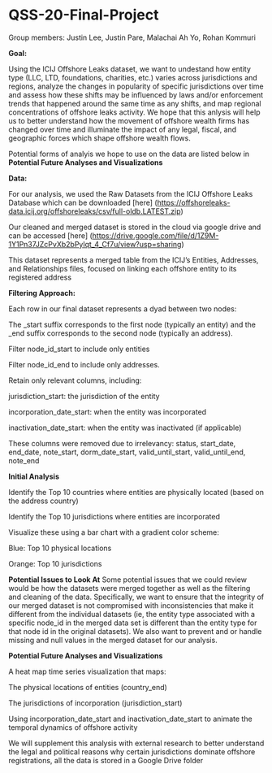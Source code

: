 # QSS-20-Final-Project

Group members: Justin Lee, Justin Pare, Malachai Ah Yo, Rohan Kommuri

**Goal:**

Using the ICIJ Offshore Leaks dataset, we want to undestand how entity type (LLC, LTD, foundations, charities, etc.) varies across jurisdictions and regions, analyze the changes in popularity of specific jurisdictions over time and assess how these shifts may be influenced by laws and/or enforcement trends that happened around the same time as any shifts, and map regional concentrations of offshore leaks activity. We hope that this anlysis will help us to better understand how the movement of offshore wealth firms has changed over time and illuminate the impact of any legal, fiscal, and geographic forces which shape offshore wealth flows. 

Potential forms of analyis we hope to use on the data are listed below in **Potential Future Analyses and Visualizations**

**Data:**

For our analysis, we used the Raw Datasets from the ICIJ Offshore Leaks Database which can be downloaded [here] (https://offshoreleaks-data.icij.org/offshoreleaks/csv/full-oldb.LATEST.zip)

Our cleaned and merged dataset is stored in the cloud via google drive and can be accessed [here] (https://drive.google.com/file/d/1Z9M-1Y1Pn37JZcPvXb2bPylqt_4_Cf7u/view?usp=sharing)

This dataset represents a merged table from the ICIJ’s Entities, Addresses, and Relationships files, focused on linking each offshore entity to its registered address

**Filtering Approach:**

Each row in our final dataset represents a dyad between two nodes:

The _start suffix corresponds to the first node (typically an entity) and the _end suffix corresponds to the second node (typically an address).

Filter node_id_start to include only entities

Filter node_id_end to include only addresses.

Retain only relevant columns, including:

jurisdiction_start: the jurisdiction of the entity

incorporation_date_start: when the entity was incorporated

inactivation_date_start: when the entity was inactivated (if applicable)

These columns were removed due to irrelevancy: 
status, start_date, end_date, note_start, dorm_date_start, valid_until_start, valid_until_end, note_end

**Initial Analysis**

Identify the Top 10 countries where entities are physically located (based on the address country)

Identify the Top 10 jurisdictions where entities are incorporated

Visualize these using a bar chart with a gradient color scheme:

Blue: Top 10 physical locations

Orange: Top 10 jurisdictions

**Potential Issues to Look At**
Some potential issues that we could review would be how the datasets were merged together as well as the filtering and cleaning of the data. Specifically, we want to ensure that the integrity of our merged dataset is not compromised with inconsistencies that make it different from the individual datasets (ie, the entity type associated with a specific node_id in the merged data set is different than the entity type for that node id in the original datasets). We also want to prevent and or handle missing and null values in the merged dataset for our analysis. 

**Potential Future Analyses and Visualizations**

A heat map time series visualization that maps:

The physical locations of entities (country_end)

The jurisdictions of incorporation (jurisdiction_start)

Using incorporation_date_start and inactivation_date_start to animate the temporal dynamics of offshore activity

We will supplement this analysis with external research to better understand the legal and political reasons why certain jurisdictions dominate offshore registrations, all the data is stored in a Google Drive folder 

